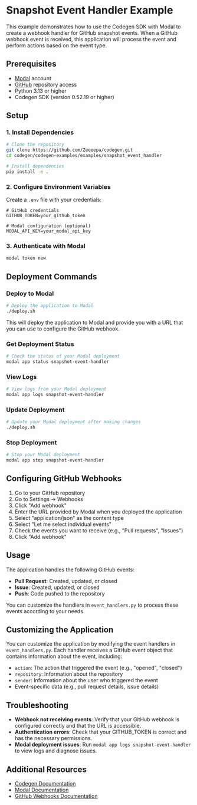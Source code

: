 # Snapshot Event Handler Example

This example demonstrates how to use the Codegen SDK with Modal to create a webhook handler for GitHub snapshot events. When a GitHub webhook event is received, this application will process the event and perform actions based on the event type.

## Prerequisites

- [Modal](https://modal.com/) account
- [GitHub](https://github.com/) repository access
- Python 3.13 or higher
- Codegen SDK (version 0.52.19 or higher)

## Setup

### 1. Install Dependencies

```bash
# Clone the repository
git clone https://github.com/Zeeeepa/codegen.git
cd codegen/codegen-examples/examples/snapshot_event_handler

# Install dependencies
pip install -e .
```

### 2. Configure Environment Variables

Create a `.env` file with your credentials:

```
# GitHub credentials
GITHUB_TOKEN=your_github_token

# Modal configuration (optional)
MODAL_API_KEY=your_modal_api_key
```

### 3. Authenticate with Modal

```bash
modal token new
```

## Deployment Commands

### Deploy to Modal

```bash
# Deploy the application to Modal
./deploy.sh
```

This will deploy the application to Modal and provide you with a URL that you can use to configure the GitHub webhook.

### Get Deployment Status

```bash
# Check the status of your Modal deployment
modal app status snapshot-event-handler
```

### View Logs

```bash
# View logs from your Modal deployment
modal app logs snapshot-event-handler
```

### Update Deployment

```bash
# Update your Modal deployment after making changes
./deploy.sh
```

### Stop Deployment

```bash
# Stop your Modal deployment
modal app stop snapshot-event-handler
```

## Configuring GitHub Webhooks

1. Go to your GitHub repository
1. Go to Settings → Webhooks
1. Click "Add webhook"
1. Enter the URL provided by Modal when you deployed the application
1. Select "application/json" as the content type
1. Select "Let me select individual events"
1. Check the events you want to receive (e.g., "Pull requests", "Issues")
1. Click "Add webhook"

## Usage

The application handles the following GitHub events:

- **Pull Request**: Created, updated, or closed
- **Issue**: Created, updated, or closed
- **Push**: Code pushed to the repository

You can customize the handlers in `event_handlers.py` to process these events according to your needs.

## Customizing the Application

You can customize the application by modifying the event handlers in `event_handlers.py`. Each handler receives a GitHub event object that contains information about the event, including:

- `action`: The action that triggered the event (e.g., "opened", "closed")
- `repository`: Information about the repository
- `sender`: Information about the user who triggered the event
- Event-specific data (e.g., pull request details, issue details)

## Troubleshooting

- **Webhook not receiving events**: Verify that your GitHub webhook is configured correctly and that the URL is accessible.
- **Authentication errors**: Check that your GITHUB_TOKEN is correct and has the necessary permissions.
- **Modal deployment issues**: Run `modal app logs snapshot-event-handler` to view logs and diagnose issues.

## Additional Resources

- [Codegen Documentation](https://docs.codegen.sh/)
- [Modal Documentation](https://modal.com/docs)
- [GitHub Webhooks Documentation](https://docs.github.com/en/developers/webhooks-and-events/webhooks/about-webhooks)
